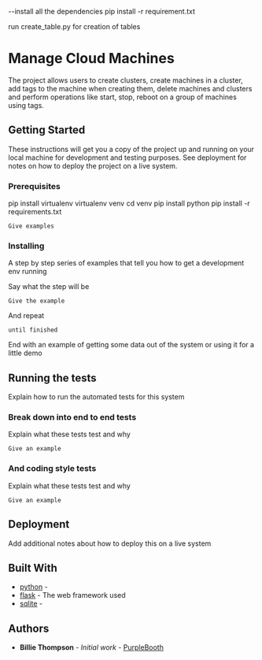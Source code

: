--install all the dependencies
    pip install -r requirement.txt

run create_table.py for creation of tables
# Manage Cloud Machines

The project allows users to create clusters, create machines in a cluster, add tags to the machine when creating them,
delete machines and clusters and perform operations like start, stop, reboot on a group of machines using tags.

## Getting Started

These instructions will get you a copy of the project up and running on your local machine for development and testing purposes. See deployment for notes on how to deploy the project on a live system.

### Prerequisites

pip install virtualenv
virtualenv venv
cd venv
pip install python
pip install -r requirements.txt

```
Give examples
```

### Installing

A step by step series of examples that tell you how to get a development env running

Say what the step will be

```
Give the example
```

And repeat

```
until finished
```

End with an example of getting some data out of the system or using it for a little demo

## Running the tests

Explain how to run the automated tests for this system

### Break down into end to end tests

Explain what these tests test and why

```
Give an example
```

### And coding style tests

Explain what these tests test and why

```
Give an example
```

## Deployment

Add additional notes about how to deploy this on a live system

## Built With

* [python]() -
* [flask]() - The web framework used
* [sqlite]() -

## Authors

* **Billie Thompson** - *Initial work* - [PurpleBooth](https://github.com/PurpleBooth)

